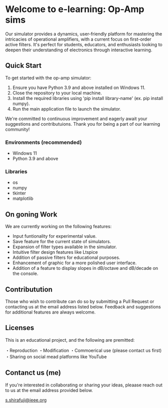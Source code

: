 # Welcome to e-learning: Op-Amp sims

Our simulator provides a dynamics, user-friendly platform for mastering the intricacies of operational amplifiers,
with a current focus on first-order active filters. 
It's perfect for students, educators, and enthusiasts looking to deepen their understanding of electronics through interactive learning.

## Quick Start
To get started with the op-amp simulator:

1. Ensure you have Python 3.9 and above installed on Windows 11.
2. Close the repository to your local machine.
3. Install the required libraries using 'pip install library-name' (ex. pip install numpy).
4. Run the main application file to launch the simulator.

We're committed to continuous improvement and eagerly await your suggestions and contributuions. Thank you for being a part of our learning community!

### Environments (recommended)

- Windows 11  
- Python 3.9 and above

### Libraries

- os  
- numpy  
- tkinter  
- matplotlib  

## On goning Work

We are currently working on the following features:

- Input funtionality for experimental value.
- Save feature for the current state of simulators.
- Expansion of filter types available in the simulator.
- Intuitive filter design features like Ltspice
- Addition of passive filters for educational purposes.
- Enhancement of graphic for a more polished user interface.
- Addition of a feature to display slopes in dB/octave and dB/decade on the console.


## Contributution

Those who wish to contribute can do so by submitting a Pull Request or contacting us at the email address listed below. 
Feedback and suggestions for additional features are always welcome.

## Licenses

This is an educational project, and the following are premitted:

・Reproduction
・Modification
・Commoerical use (please contact us first)
・Sharing on social mead platforms like YouTube

## Contanct us (me)

If you're interested in collaborating or sharing your ideas,
pleaase reach out to us at the email address provided below.

s.shirafuji@ieee.org
